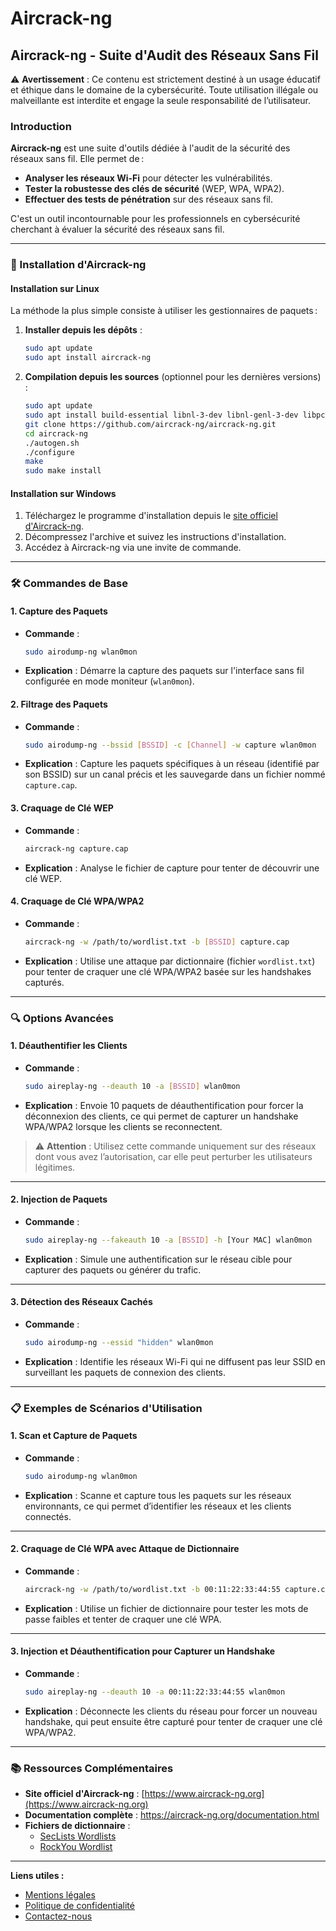 # Aircrack-ng

## Aircrack-ng - Suite d'Audit des Réseaux Sans Fil

⚠️ **Avertissement** : Ce contenu est strictement destiné à un usage éducatif et éthique dans le domaine de la cybersécurité. Toute utilisation illégale ou malveillante est interdite et engage la seule responsabilité de l’utilisateur.

### Introduction

**Aircrack-ng** est une suite d'outils dédiée à l'audit de la sécurité des réseaux sans fil. Elle permet de :

* **Analyser les réseaux Wi-Fi** pour détecter les vulnérabilités.
* **Tester la robustesse des clés de sécurité** (WEP, WPA, WPA2).
* **Effectuer des tests de pénétration** sur des réseaux sans fil.

C'est un outil incontournable pour les professionnels en cybersécurité cherchant à évaluer la sécurité des réseaux sans fil.

***

### 🚀 Installation d'Aircrack-ng

#### Installation sur Linux

La méthode la plus simple consiste à utiliser les gestionnaires de paquets :

1.  **Installer depuis les dépôts** :

    ```bash
    sudo apt update
    sudo apt install aircrack-ng
    ```
2.  **Compilation depuis les sources** (optionnel pour les dernières versions) :

    ```bash
    sudo apt update
    sudo apt install build-essential libnl-3-dev libnl-genl-3-dev libpcap-dev
    git clone https://github.com/aircrack-ng/aircrack-ng.git
    cd aircrack-ng
    ./autogen.sh
    ./configure
    make
    sudo make install
    ```

#### Installation sur Windows

1. Téléchargez le programme d'installation depuis le [site officiel d'Aircrack-ng](https://www.aircrack-ng.org/).
2. Décompressez l'archive et suivez les instructions d'installation.
3. Accédez à Aircrack-ng via une invite de commande.

***

### 🛠️ Commandes de Base

#### 1. **Capture des Paquets**

*   **Commande** :

    ```bash
    sudo airodump-ng wlan0mon
    ```
* **Explication** : Démarre la capture des paquets sur l'interface sans fil configurée en mode moniteur (`wlan0mon`).

#### 2. **Filtrage des Paquets**

*   **Commande** :

    ```bash
    sudo airodump-ng --bssid [BSSID] -c [Channel] -w capture wlan0mon
    ```
* **Explication** : Capture les paquets spécifiques à un réseau (identifié par son BSSID) sur un canal précis et les sauvegarde dans un fichier nommé `capture.cap`.

#### 3. **Craquage de Clé WEP**

*   **Commande** :

    ```bash
    aircrack-ng capture.cap
    ```
* **Explication** : Analyse le fichier de capture pour tenter de découvrir une clé WEP.

#### 4. **Craquage de Clé WPA/WPA2**

*   **Commande** :

    ```bash
    aircrack-ng -w /path/to/wordlist.txt -b [BSSID] capture.cap
    ```
* **Explication** : Utilise une attaque par dictionnaire (fichier `wordlist.txt`) pour tenter de craquer une clé WPA/WPA2 basée sur les handshakes capturés.

***

### 🔍 Options Avancées

#### 1. **Déauthentifier les Clients**

*   **Commande** :

    ```bash
    sudo aireplay-ng --deauth 10 -a [BSSID] wlan0mon
    ```
* **Explication** : Envoie 10 paquets de déauthentification pour forcer la déconnexion des clients, ce qui permet de capturer un handshake WPA/WPA2 lorsque les clients se reconnectent.

> ⚠️ **Attention** : Utilisez cette commande uniquement sur des réseaux dont vous avez l’autorisation, car elle peut perturber les utilisateurs légitimes.

***

#### 2. **Injection de Paquets**

*   **Commande** :

    ```bash
    sudo aireplay-ng --fakeauth 10 -a [BSSID] -h [Your MAC] wlan0mon
    ```
* **Explication** : Simule une authentification sur le réseau cible pour capturer des paquets ou générer du trafic.

***

#### 3. **Détection des Réseaux Cachés**

*   **Commande** :

    ```bash
    sudo airodump-ng --essid "hidden" wlan0mon
    ```
* **Explication** : Identifie les réseaux Wi-Fi qui ne diffusent pas leur SSID en surveillant les paquets de connexion des clients.

***

### 📋 Exemples de Scénarios d'Utilisation

#### 1. **Scan et Capture de Paquets**

*   **Commande** :

    ```bash
    sudo airodump-ng wlan0mon
    ```
* **Explication** : Scanne et capture tous les paquets sur les réseaux environnants, ce qui permet d’identifier les réseaux et les clients connectés.

***

#### 2. **Craquage de Clé WPA avec Attaque de Dictionnaire**

*   **Commande** :

    ```bash
    aircrack-ng -w /path/to/wordlist.txt -b 00:11:22:33:44:55 capture.cap
    ```
* **Explication** : Utilise un fichier de dictionnaire pour tester les mots de passe faibles et tenter de craquer une clé WPA.

***

#### 3. **Injection et Déauthentification pour Capturer un Handshake**

*   **Commande** :

    ```bash
    sudo aireplay-ng --deauth 10 -a 00:11:22:33:44:55 wlan0mon
    ```
* **Explication** : Déconnecte les clients du réseau pour forcer un nouveau handshake, qui peut ensuite être capturé pour tenter de craquer une clé WPA/WPA2.

***

### 📚 Ressources Complémentaires

* **Site officiel d'Aircrack-ng** : [https://www.aircrack-ng.org](https://www.aircrack-ng.org)
* **Documentation complète** : https://aircrack-ng.org/documentation.html
* **Fichiers de dictionnaire** :
  * [SecLists Wordlists](https://github.com/danielmiessler/SecLists)
  * [RockYou Wordlist](https://github.com/brannondorsey/naive-hashcat/releases)

***

**Liens utiles :**

* [Mentions légales](https://dika-1.gitbook.io/road-to-hacker/mentions-legales)
* [Politique de confidentialité](https://dika-1.gitbook.io/road-to-hacker/politique-de-confidentialite)
* [Contactez-nous](mailto:dika-road-to-hacker@protonmail.com)
